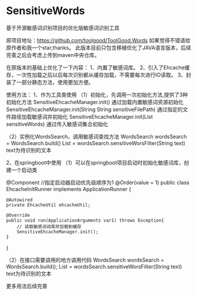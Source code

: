 # SensitiveWords
基于开源敏感词识别项目的优化版敏感词识别工具

原项目地址：https://github.com/toolgood/ToolGood.Words  如果觉得不错请给原作者和我一个star,thanks。
此版本目前只包含移植优化了JAVA语言版本，后续完善之后会考虑上传到maven中央仓库。

在原版本的基础上优化了一下内容：
1、内置了敏感词库。
2、引入了Ehcache缓存，一次性加载之后以后每次识别都从缓存加载，不需要每次进行IO读取。
3、封装了一部分静态方法，使用更加方便。

使用方法：
1、作为工具类使用
（1）初始化，先调用一次初始化方法,提供了3种初始化方法
     SensitiveEhcacheManager.init() 通过加载内置敏感词资源初始化
     SensitiveEhcacheManager.init(String String sensitiveFilePath) 通过指定的文件路径加载敏感词并初始化
     SensitiveEhcacheManager.init(List<String> sensitiveWords) 通过传入敏感词集合初始化
  
（2）实例化WordsSearch，调用敏感词查找方法
     WordsSearch wordsSearch = WordsSearch.build()
     List<WordsSearchResult> = wordsSearch.sensitiveWorsFilter(String text) text为待识别的文本
  
2、在springboot中使用
（1）可以在springboot项目启动时初始化敏感词库，创建一个启动类

@Component
//指定启动器启动优先级顺序为1
@Order(value = 1)
public class EhcacheInitRunner implements ApplicationRunner {

    @Autowired
    private EhcacheUtil ehcacheUtil;

    @Override
    public void run(ApplicationArguments var1) throws Exception{
        // 读取敏感词词库并加载到缓存
        SensitiveEhcacheManager.init();
    }
}

（2）在接口需要调用的地方调用代码
    WordsSearch wordsSearch = WordsSearch.build();
    List<WordsSearchResult> = wordsSearch.sensitiveWorsFilter(String text) text为待识别的文本
  
更多用法后续完善
